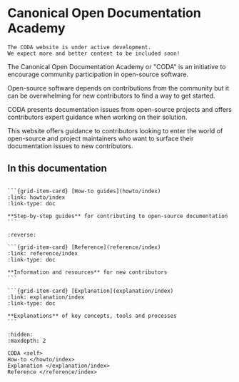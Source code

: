 # Canonical Open Documentation Academy

```{Note}
The CODA website is under active development.
We expect more and better content to be included soon!
```

The Canonical Open Documentation Academy or "CODA" is an initiative to
encourage community participation in open-source software.

Open-source software depends on contributions from the community but it can be
overwhelming for new contributors to find a way to get started.

CODA presents documentation issues from open-source projects and offers
contributors expert guidance when working on their solution.

This website offers guidance to contributors looking to enter the world of
open-source and project maintainers who want to surface their documentation
issues to new contributors.

## In this documentation


<!-- NOTE: the grid can be adjusted to a standard 2-by-2 if we have a fourth section -->
````{grid} 1 1 1 1

```{grid-item-card} [How-to guides](howto/index)
:link: howto/index
:link-type: doc

**Step-by-step guides** for contributing to open-source documentation
```

````

````{grid} 1 1 2 2
:reverse:

```{grid-item-card} [Reference](reference/index)
:link: reference/index
:link-type: doc

**Information and resources** for new contributors
```

```{grid-item-card} [Explanation](explanation/index)
:link: explanation/index
:link-type: doc

**Explanations** of key concepts, tools and processes
```

````

```{toctree}
:hidden:
:maxdepth: 2

CODA <self>
How-to </howto/index>
Explanation </explanation/index>
Reference </reference/index>

```
